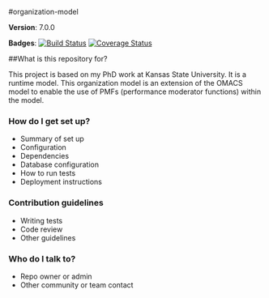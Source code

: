 #organization-model

**Version**: 7.0.0

**Badges**: [![Build Status](https://travis-ci.org/ChrisZhong/organization-model.svg?branch=master)](https://travis-ci.org/ChrisZhong/organization-model)
[![Coverage Status](https://coveralls.io/repos/ChrisZhong/organization-model/badge.svg)](https://coveralls.io/r/ChrisZhong/organization-model)

##What is this repository for?

This project is based on my PhD work at Kansas State University. It is a runtime model. This organization model is an extension of the OMACS model to enable the use of PMFs (performance moderator functions) within the model.

### How do I get set up? ###

* Summary of set up
* Configuration
* Dependencies
* Database configuration
* How to run tests
* Deployment instructions

### Contribution guidelines ###

* Writing tests
* Code review
* Other guidelines

### Who do I talk to? ###

* Repo owner or admin
* Other community or team contact
